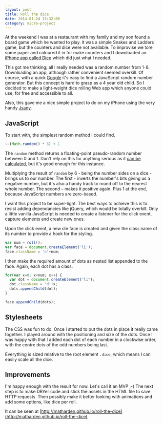 ```yaml
---
layout: post
title: Roll the dice
date: 2014-01-24 13:32:00
category: micro-project
---
```


At the weekend I was at a restaurant with my family and my son found a board game which he wanted to play. It was a simple Snakes and Ladders game, but the counters and dice were not available. To improvise we tore some paper and coloured it in for make counters and I downloaded an [iPhone app called Dice](https://itunes.apple.com/gb/app/dice/id429412843?mt=8) which did just what I needed.

This got me thinking; all I really needed was a random number from 1-6. Downloading an app, although rather convenient seemed overkill. Of course, with a quick [Google](https://www.google.co.uk/search?q=dice+rolling) it's easy to find a JavaScript random number generator. But this concept is hard to grasp as a 4 year old child. So I decided to make a light-weight dice rolling Web app which anyone could use, for free and accessible to all.

Also, this gave me a nice simple project to do on my iPhone using the very handy [Jsany](http://www.jsany.org/).

## JavaScript

To start with, the simplest random method I could find.

```javascript
~~(Math.random() * 6) + 1
```

The `random` method returns a floating-point pseudo-random number between 0 and 1. Don't rely on this for anything serious as it [can be calculated](https://developer.mozilla.org/en-US/docs/Web/JavaScript/Reference/Global_Objects/Math/random), but it's good enough for this instance.

Multiplying the result of `random` by 6 - being the number sides on a dice - brings us to our number. The first `~` inverts the number's bits giving us a negative number, but it's also a handy track to round off to the nearest whole number. The second `~` makes it positive again. Plus 1 at the end, because JavaScript numbers are zero-based.

I want this project to be super-light. The best ways to achieve this is to resist adding dependancies like jQuery, which would be totally overkill. Only a little vanilla JavaScript is needed to create a listener for the click event, capture elements and create new ones.

Upon the click event, a new die face is created and given the class name of its number to provide a hook for the styling.

```javascript
var num = roll();
var face = document.createElement('li');
face.className = 'n'+num;
```

I then make the required amount of dots as nested list appended to the face. Again, each dot has a class.

```javascript
for(var x=0; x<num; x++) {
  var dot = document.createElement("li");
  dot.className = 'd'+x;
  dots.appendChild(dot);
}

face.appendChild(dots);
```

## Stylesheets

The CSS was fun to do. Once I started to put the dots in place it really came together. I played around with the positioning and size of the dots. Once I was happy with that I added each dot of each number in a clockwise order, with the centre dots of the odd numbers being last.

Everything is sized relative to the root element `.dice`, which means I can easily scale all the dice.

## Improvements

I'm happy enough with the result for now. Let's call it an MVP ;-) The next step is to make DRYer code and stick the assets in the HTML file to save HTTP requests. Then possibly make it better looking with animations and add some options, like dice per roll.

It can be seen at [http://matharden.github.io/roll-the-dice](http://matharden.github.io/roll-the-dice).





